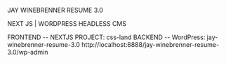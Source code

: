 JAY WINEBRENNER RESUME 3.0

NEXT JS | WORDPRESS HEADLESS CMS

FRONTEND -- NEXTJS PROJECT: css-land
BACKEND -- WordPress: jay-winebrenner-resume-3.0
  http://localhost:8888/jay-winebrenner-resume-3.0/wp-admin
